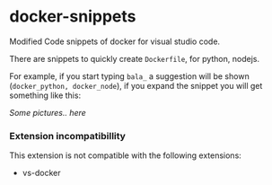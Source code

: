 # docker-snippets
Modified Code snippets of docker for visual studio code.

There are snippets to quickly create `Dockerfile`, for python, nodejs.

For example, if you start typing `bala_` a suggestion will be shown (`docker_python, docker_node`), if you expand the snippet you will get something like this:

*Some pictures.. here*

### Extension incompatibillity
This extension is not compatible with the following extensions:

 * vs-docker